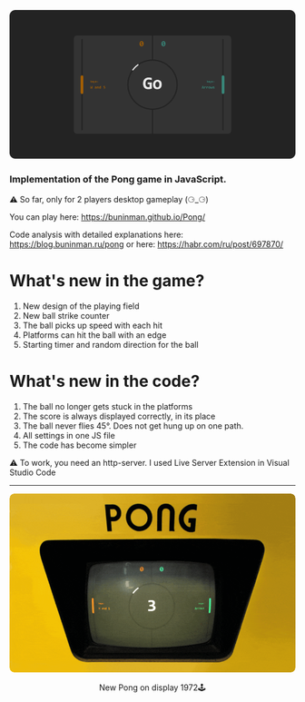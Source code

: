 ![alt text](images/pongOG.png "preview png")

### Implementation of the Pong game in JavaScript.
⚠ So far, only for 2 players desktop gameplay (⚆_⚆)

You can play here:
https://buninman.github.io/Pong/

Code analysis with detailed explanations here:
https://blog.buninman.ru/pong
or here:
https://habr.com/ru/post/697870/

# What's new in the game?
1. New design of the playing field
2. New ball strike counter
3. The ball picks up speed with each hit
5. Platforms can hit the ball with an edge
6. Starting timer and random direction for the ball

# What's new in the code?
1. The ball no longer gets stuck in the platforms
2. The score is always displayed correctly, in its place
3. The ball never flies 45°. Does not get hung up on one path.
4. All settings in one JS file
5. The code has become simpler

⚠ To work, you need an http-server. I used Live Server Extension in Visual Studio Code

---

![alt text](images/pong.gif "preview gif")
<div align="center">New Pong on display 1972🕹</div>
